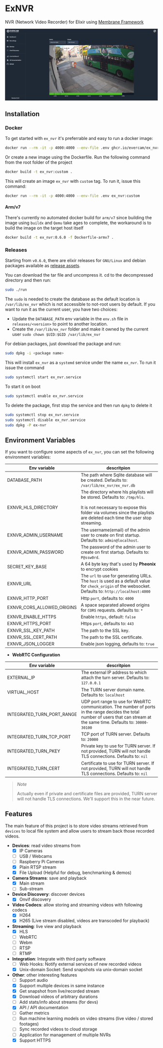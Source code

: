 # ExNVR

NVR (Network Video Recorder) for Elixir using [Membrane Framework](https://github.com/membraneframework)

![ExNVR dashboard](/screenshots/ex_nvr.png)

## Installation

### Docker

To get started with `ex_nvr` it's preferrable and easy to run a docker image:
```bash
docker run --rm -it -p 4000:4000 --env-file .env ghcr.io/evercam/ex_nvr:latest
```

Or create a new image using the Dockerfile. Run the following command from the root folder of the project
```bash
docker build -t ex_nvr:custom .
```

This will create an image `ex_nvr` with `custom` tag. To run it, issue this command:
```bash
docker run --rm -it -p 4000:4000 --env-file .env ex_nvr:custom
```

#### Arm/v7
There's currently no automated docker build for `arm/v7` since building the image using `buildx` and `Qemu` take ages to complete,
the workaround is to build the image on the target host itself

```bash
docker build -t ex_nvr:0.6.0 -f Dockerfile-armv7 .
```

### Releases

Starting from `v0.6.0`, there are elixir releases for `GNU/Linux` and debian packages available as [release assets](https://github.com/evercam/ex_nvr/releases).

You can download the tar file and uncompress it. cd to the decompressed directory and then run:
```bash
sudo ./run
```

The `sudo` is needed to create the database as the default location is `/var/lib/ex_nvr` which is not accessible to not-root users by default. If you want to run it as the current user, you have two choices:
* Update the `DATABASE_PATH` env variable in the `env.sh` file in `releases/<version>` to point to another location.
* Create the `/var/lib/ex_nvr` folder and make it owned by the current user `sudo chown $UID:$GID /var/lib/ex_nvr`

For debian packages, just download the package and run:
```bash
sudo dpkg -i <package name>
```

This will install `ex_nvr` as a `systemd` service under the name `ex_nvr`. To run it issue the command
```bash
sudo systemctl start ex_nvr.service
```

To start it on boot
```bash
sudo systemctl enable ex_nvr.service
```

To delete the package, first stop the service and then run `dpkg` to delete it
```bash
sudo systemctl stop ex_nvr.service
sudo systemctl disable ex_nvr.service
sudo dpkg -P ex-nvr
```

## Environment Variables

If you want to configure some aspects of `ex_nvr`, you can set the following environment variables:

| **Env variable** | **descritpion** |
|------------------|-----------------|
| DATABASE_PATH    | The path where Sqlite database will be created. Defaults to: `/var/lib/ex_nvr/ex_nvr.db` |
| EXNVR_HLS_DIRECTORY | The directory where hls playlists will be stored. Defaults to: `/tmp/hls`. <br/><br/>It is not necessary to expose this folder via volumes since the playlists are deleted each time the user stop streaming.
| EXNVR_ADMIN_USERNAME | The username(email) of the admin user to create on first startup. Defaults to: `admin@localhost`. |
| EXNVR_ADMIN_PASSWORD | The password of the admin user to create on first startup. Defaults to: `P@ssw0rd`. |
| SECRET_KEY_BASE  | A 64 byte key that's used by **Pheonix** to encrypt cookies |
| EXNVR_URL | The `url` to use for generating URLs. The `host` is used as a default value for `check_origin` of the websocket. Defaults to: `http://localhost:4000` |
| EXNVR_HTTP_PORT | Http `port`, defaults to: `4000` |
| EXNVR_CORS_ALLOWED_ORIGINS | A space separated allowed origins for `CORS` requests. defaults to: `*` |
| EXNVR_ENABLE_HTTPS | Enable `https`, default: `false` |
| EXNVR_HTTPS_PORT | Https `port`, defaults to: `443` |
| EXNVR_SSL_KEY_PATH | The path to the SSL key. |
| EXNVR_SSL_CERT_PATH | The path to the SSL certificate. |
| EXNVR_JSON_LOGGER | Enable json logging, defaults to: `true` |

* **WebRTC Configuration**

| **Env variable** | **descritpion** |
|------------------|-----------------|
| EXTERNAL_IP | The external IP address to which attach the turn server. Defaults to: `127.0.0.1` |
| VIRTUAL_HOST | The TURN server domain name. Defaults to: `localhost` |
| INTEGRATED_TURN_PORT_RANGE | UDP port range to use for WebRTC communication. The number of ports in the range decides the total number of users that can stream at the same time. Defaults to: `30000-30100` |
| INTEGRATED_TURN_TCP_PORT | TCP port of TURN server. Defaults to: `20000` |
| INTEGRATED_TURN_PKEY | Private key to use for TURN server. If not provided, TURN will not handle TLS connections. Defaults to: `nil` |
| INTEGRATED_TURN_CERT | Certificate to use for TURN server. If not provided, TURN will not handle TLS connections. Defaults to: `nil` |

> *Note*
> 
> Actually even if private and certificate files are provided, TURN server will not handle TLS connections. We'll support this in the near future.

## Features

The main feature of this project is to store video streams retrieved from `devices` to local file system and allow users to stream back those recorded videos.  

* **Devices**: read video streams from
   - [x] IP Cameras
   - [ ] USB / Webcams
   - [ ] Raspberry Pi Cameras
   - [x] Plain RTSP stream
   - [x] File Upload (Helpful for debug, benchmarking & demos)

* **Camera Streams**: save and playback
   - [x] Main stream
   - [ ] Sub-stream

* **Device Discovery**: discover devices
   - [x] Onvif discovery

* **Video Codecs**: allow storing and streaming videos with following codecs
   - [x] H264
   - [x] H265 (Live stream disabled, videos are transcoded for playback)

* **Streaming**: live view and playback
   - [x] HLS
   - [ ] WebRTC
   - [ ] Webm
   - [ ] RTSP
   - [ ] RTMP

* **Integration**: Integrate with third party software
   - [ ] Web Hooks: Notify external services of new recorded videos
   - [x] Unix-domain Socket: Send snapshots via unix-domain socket 

* **Other**: other interesting features
   - [ ] Support audio
   - [x] Support multiple devices in same instance
   - [x] Get snapshot from live/recorded stream
   - [x] Download videos of arbitrary durations
   - [ ] Add stats/info about streams (for devs)
   - [x] API / API documentation
   - [ ] Gather metrics
   - [ ] Run machine learning models on video streams (live video / stored footages)
   - [ ] Sync recorded videos to cloud storage
   - [ ] Application for management of multiple NVRs
   - [x] Support HTTPS
